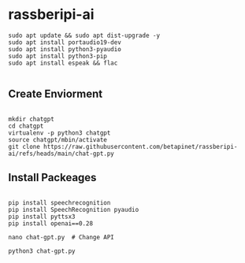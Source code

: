# rassberipi-ai

```
sudo apt update && sudo apt dist-upgrade -y
sudo apt install portaudio19-dev
sudo apt install python3-pyaudio
sudo apt install python3-pip
sudo apt install espeak && flac


```
## Create Enviorment

```

mkdir chatgpt
cd chatgpt
virtualenv -p python3 chatgpt
source chatgpt/mbin/activate
git clone https://raw.githubusercontent.com/betapinet/rassberipi-ai/refs/heads/main/chat-gpt.py

```

## Install Packeages

```

pip install speechrecognition
pip install SpeechRecognition pyaudio
pip install pyttsx3
pip install openai==0.28

```

```
nano chat-gpt.py  # Change API

python3 chat-gpt.py

```



